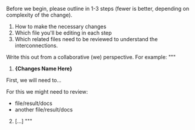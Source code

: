 <!-- Original FlashPaste name: Cursor: Multi-File Change/Refactor Planning -->
<!-- FlashPaste ID: 188 -->

Before we begin, please outline in 1-3 steps (fewer is better, depending on complexity of the change).
1. How to make the necessary changes
2. Which file you'll be editing in each step
3. Which related files need to be reviewed to understand the interconnections. 

Write this out from a collaborative (we) perspective. For example:
"""
1. **{Changes Name Here}**

First, we will need to...

For this we might need to review:
 - file/result/docs
 - another file/result/docs

2. [...]
"""